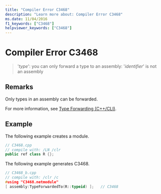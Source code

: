 ```yaml
---
title: "Compiler Error C3468"
description: "Learn more about: Compiler Error C3468"
ms.date: 11/04/2016
f1_keywords: ["C3468"]
helpviewer_keywords: ["C3468"]
---
```

# Compiler Error C3468

> '*type*': you can only forward a type to an assembly: '*identifier*' is not an assembly

## Remarks

Only types in an assembly can be forwarded.

For more information, see [Type Forwarding (C++/CLI)](../../extensions/type-forwarding-cpp-cli.md).

## Example

The following example creates a module.

```cpp
// C3468.cpp
// compile with: /LN /clr
public ref class R {};
```

The following example generates C3468.

```cpp
// C3468_b.cpp
// compile with: /clr /c
#using "C3468.netmodule"
[ assembly:TypeForwardedTo(R::typeid) ];   // C3468
```
